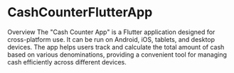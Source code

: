 # CashCounterFlutterApp
Overview  The "Cash Counter App" is a Flutter application designed for cross-platform use. It can be run on Android, iOS, tablets, and desktop devices. The app helps users track and calculate the total amount of cash based on various denominations, providing a convenient tool for managing cash efficiently across different devices.
